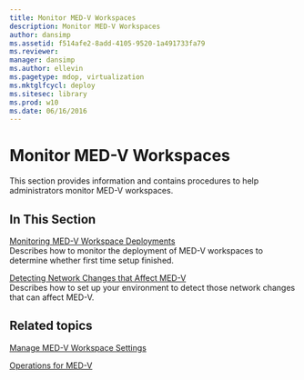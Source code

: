 ```yaml
---
title: Monitor MED-V Workspaces
description: Monitor MED-V Workspaces
author: dansimp
ms.assetid: f514afe2-8add-4105-9520-1a491733fa79
ms.reviewer: 
manager: dansimp
ms.author: ellevin
ms.pagetype: mdop, virtualization
ms.mktglfcycl: deploy
ms.sitesec: library
ms.prod: w10
ms.date: 06/16/2016
---
```



# Monitor MED-V Workspaces


This section provides information and contains procedures to help administrators monitor MED-V workspaces.

## In This Section


<a href="" id="monitoring-med-v-workspace-deployments"></a>[Monitoring MED-V Workspace Deployments](monitoring-med-v-workspace-deployments.md)  
Describes how to monitor the deployment of MED-V workspaces to determine whether first time setup finished.

<a href="" id="detecting-network-changes-that-affect-med-v"></a>[Detecting Network Changes that Affect MED-V](detecting-network-changes-that-affect-med-v.md)  
Describes how to set up your environment to detect those network changes that can affect MED-V.

## Related topics


[Manage MED-V Workspace Settings](manage-med-v-workspace-settings.md)

[Operations for MED-V](operations-for-med-v.md)

 

 





